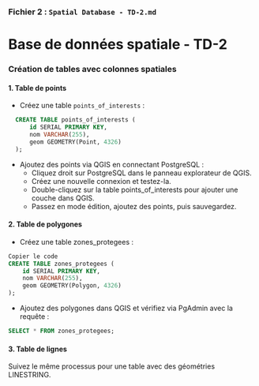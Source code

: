 ### Fichier 2 : `Spatial Database - TD-2.md`
# Base de données spatiale - TD-2

### Création de tables avec colonnes spatiales

#### **1. Table de points**
- Créez une table `points_of_interests` :
```sql
  CREATE TABLE points_of_interests (
      id SERIAL PRIMARY KEY,
      nom VARCHAR(255),
      geom GEOMETRY(Point, 4326)
  );
```
- Ajoutez des points via QGIS en connectant PostgreSQL :
  - Cliquez droit sur PostgreSQL dans le panneau explorateur de QGIS.
  - Créez une nouvelle connexion et testez-la.
  - Double-cliquez sur la table points_of_interests pour ajouter une couche dans QGIS.
  - Passez en mode édition, ajoutez des points, puis sauvegardez.
#### **2. Table de polygones**
- Créez une table zones_protegees :
```sql
Copier le code
CREATE TABLE zones_protegees (
    id SERIAL PRIMARY KEY,
    nom VARCHAR(255),
    geom GEOMETRY(Polygon, 4326)
);
```
- Ajoutez des polygones dans QGIS et vérifiez via PgAdmin avec la requête :
```sql
SELECT * FROM zones_protegees;
```
#### **3. Table de lignes**
Suivez le même processus pour une table avec des géométries LINESTRING.
